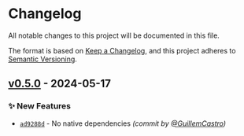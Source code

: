 # Changelog
All notable changes to this project will be documented in this file.

The format is based on [Keep a Changelog](https://keepachangelog.com/en/1.0.0/),
and this project adheres to [Semantic Versioning](https://semver.org/spec/v2.0.0.html).

## [v0.5.0] - 2024-05-17
### :sparkles: New Features
- [`ad9288d`](https://github.com/GuillemCastro/spotify-dl/commit/ad9288d243c393ea6c5b283de9c8ccd53de8ee0c) - No native dependencies *(commit by [@GuillemCastro](https://github.com/GuillemCastro))*

[v0.5.0]: https://github.com/GuillemCastro/spotify-dl/compare/v0.2.1...v0.5.0
